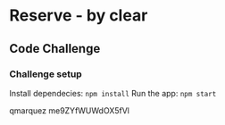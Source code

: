 # Reserve - by clear
## Code Challenge

### Challenge setup
Install dependecies: `npm install`
Run the app: `npm start`

qmarquez
me9ZYfWUWdOX5fVl